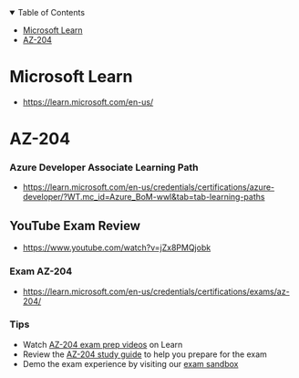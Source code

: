 
<details open="open">
<summary>Table of Contents</summary>

-   [Microsoft Learn](#microsoft-learn)
-   [AZ-204](#az-204)

</details>



# Microsoft Learn
- https://learn.microsoft.com/en-us/



# AZ-204

### Azure Developer Associate Learning Path
- https://learn.microsoft.com/en-us/credentials/certifications/azure-developer/?WT.mc_id=Azure_BoM-wwl&tab=tab-learning-paths

## YouTube Exam Review
- https://www.youtube.com/watch?v=jZx8PMQjobk

### Exam AZ-204
- https://learn.microsoft.com/en-us/credentials/certifications/exams/az-204/

### Tips
- Watch [AZ-204 exam prep videos](https://learn.microsoft.com/en-us/shows/exam-readiness-zone/preparing-for-az-204-develop-azure-compute-solutions-1-of-5/) on Learn
- Review the [AZ-204 study guide](https://aka.ms/AZ204-StudyGuide) to help you prepare for the exam
- Demo the exam experience by visiting our [exam sandbox](https://go.microsoft.com/fwlink/?linkid=2226877)

